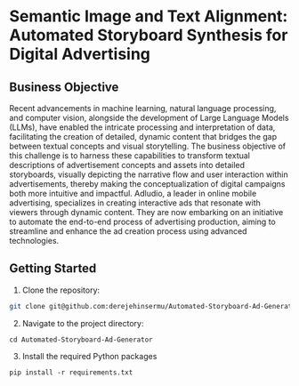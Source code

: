 # Semantic Image and Text Alignment: Automated Storyboard Synthesis for Digital Advertising

## Business Objective

Recent advancements in machine learning, natural language processing, and computer vision, alongside the development of Large Language Models (LLMs), have enabled the intricate processing and interpretation of data, facilitating the creation of detailed, dynamic content that bridges the gap between textual concepts and visual storytelling. The business objective of this challenge is to harness these capabilities to transform textual descriptions of advertisement concepts and assets into detailed storyboards, visually depicting the narrative flow and user interaction within advertisements, thereby making the conceptualization of digital campaigns both more intuitive and impactful. Adludio, a leader in online mobile advertising, specializes in creating interactive ads that resonate with viewers through dynamic content. They are now embarking on an initiative to automate the end-to-end process of advertising production, aiming to streamline and enhance the ad creation process using advanced technologies.

## Getting Started

1. Clone the repository:

```bash
git clone git@github.com:derejehinsermu/Automated-Storyboard-Ad-Generator.git

```
2. Navigate to the project directory:

```
cd Automated-Storyboard-Ad-Generator
```

3. Install the required Python packages

```
pip install -r requirements.txt

```